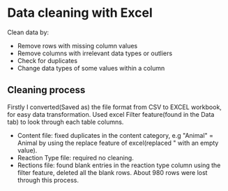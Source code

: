 # Data cleaning with Excel

Clean data by:

- Remove rows with missing column values
- Remove columns with irrelevant data types or outliers
- Check for duplicates
- Change data types of some values within a column

## Cleaning process

Firstly I converted(Saved as) the file format from CSV to EXCEL workbook, for easy data transformation. Used excel Filter feature(found in the Data tab) to look through each table columns.

- Content file: fixed duplicates in the content category, e.g "Animal" = Animal by using the replace feature of excel(replaced " with an empty value).
- Reaction Type file: required no cleaning.
- Rections file: found blank entries in the reaction type column using the filter feature, deleted all the blank rows. About 980 rows were lost through this process.
